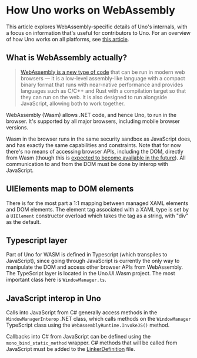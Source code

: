 # How Uno works on WebAssembly

This article explores WebAssembly-specific details of Uno's internals, with a focus on information that's useful for contributors to Uno. For an overview of how Uno works on all platforms, see [this article](uno-internals-overview.md).

## What is WebAssembly actually?

> [WebAssembly is a new type of code](https://developer.mozilla.org/en-US/docs/WebAssembly) that can be run in modern web browsers — it is a low-level assembly-like language with a compact binary format that runs with near-native performance and provides languages such as C/C++ and Rust with a compilation target so that they can run on the web. It is also designed to run alongside JavaScript, allowing both to work together.

WebAssembly (Wasm) allows .NET code, and hence Uno, to run in the browser. It's supported by all major browsers, including mobile browser versions. 

Wasm in the browser runs in the same security sandbox as JavaScript does, and has exactly the same capabilities and constraints. Note that for now there's no means of accessing browser APIs, including the DOM, directly from Wasm (though this is [expected to become available in the future](https://github.com/WebAssembly/interface-types/blob/master/proposals/interface-types/Explainer.md)). All communication to and from the DOM must be done by interop with JavaScript.

## UIElements map to DOM elements

There is for the most part a 1:1 mapping between managed XAML elements and DOM elements. The element tag associated with a XAML type is set by a `UIElement` constructor overload which takes the tag as a string, with "div" as the default.

## Typescript layer

Part of Uno for WASM is defined in Typescript (which transpiles to JavaScript), since going through JavaScript is currently the only way to manipulate the DOM and access other browser APIs from WebAssembly. The TypeScript layer is located in the Uno.UI.Wasm project. The most important class here is `WindowManager.ts`.

## JavaScript interop in Uno

Calls into JavaScript from C# generally access methods in the `WindowManagerInterop` .NET class, which calls methods on the `WindowManager` TypeScript class using the `WebAssemblyRuntime.InvokeJS()` method.

Callbacks into C# from JavaScript can be defined using the `mono_bind_static_method` wrapper. C# methods that will be called from JavaScript must be added to the [LinkerDefinition](https://github.com/unoplatform/uno/blob/master/src/Uno.UI/LinkerDefinition.Wasm.xml) file.
